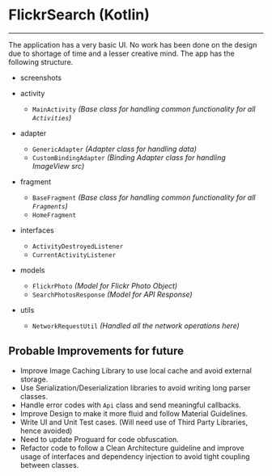 # FlickrSearch (Kotlin)
---


The application has a very basic UI. No work has been done on the design due to shortage of 
time and a lesser creative mind. The app has the following structure.

* screenshots

* activity
    * `MainActivity` *(Base class for handling common functionality for all `Activities`)*
* adapter
    * `GenericAdapter` *(Adapter class for handling data)*
    * `CustomBindingAdapter` *(Binding Adapter class for handling ImageView src)*
* fragment
    * `BaseFragment` *(Base class for handling common functionality for all `Fragments`)*
    * `HomeFragment`
* interfaces
    * `ActivityDestroyedListener`
    * `CurrentActivityListener`
* models
    * `FlickrPhoto` *(Model for Flickr Photo Object)*
    * `SearchPhotosResponse` *(Model for API Response)*
* utils
    * `NetworkRequestUtil` *(Handled all the network operations here)*
    
## Probable Improvements for future
* Improve Image Caching Library to use local cache and avoid external storage.
* Use Serialization/Deserialization libraries to avoid writing long parser classes.
* Handle error codes with `Api` class and send meaningful callbacks.
* Improve Design to make it more fluid and follow Material Guidelines.
* Write UI and Unit Test cases. (Will need use of Third Party Libraries, hence avoided)
* Need to update Proguard for code obfuscation.
* Refactor code to follow a Clean Architecture guideline and improve usage of interfaces and dependency injection to avoid tight coupling between classes.
